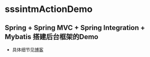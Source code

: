 # sssintmActionDemo

## Spring + Spring MVC + Spring Integration + Mybatis 搭建后台框架的Demo

- 具体细节见[博客](http://bigbro.wang/2018/05/SSM框架学习笔记/)
